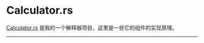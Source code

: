 # Calculator.rs

[Calculator.rs](https://github.com/BHznJNs/Calculator.rs) 是我的一个解释器项目，这里是一些它的组件的实现原理。

- - -
